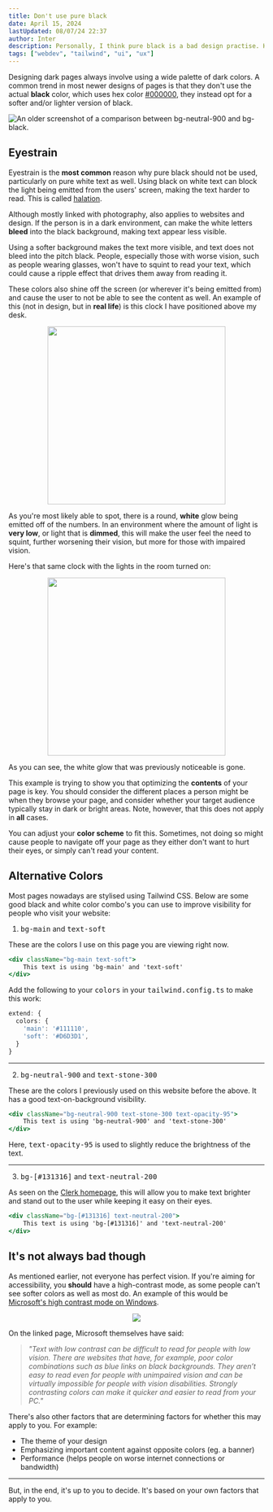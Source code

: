 ```yaml
---
title: Don't use pure black
date: April 15, 2024
lastUpdated: 08/07/24 22:37
author: Inter
description: Personally, I think pure black is a bad design practise. Here's why.
tags: ["webdev", "tailwind", "ui", "ux"]
---
```


Designing dark pages always involve using a wide palette of dark colors. A common trend in most newer designs of pages is that they don't use the actual **black** color, which uses hex color [#000000](https://www.color-hex.com/color/000000), they instead opt for a softer and/or lighter version of black.

<img src="/images/dont-use-pure-black/bg-comparison.png" alt="An older screenshot of a comparison between bg-neutral-900 and bg-black.">

## Eyestrain

Eyestrain is the **most common** reason why pure black should not be used, particularly on pure white text as well. Using black on white text can block the light being emitted from the users' screen, making the text harder to read. This is called [halation](https://www.google.com/search?q=halation). 

Although mostly linked with photography, also applies to websites and design. If the person is in a dark environment, can make the white letters **bleed** into the black background, making text appear less visible.

Using a softer background makes the text more visible, and text does not bleed into the pitch black. People, especially those with worse vision, such as people wearing glasses, won't have to squint to read your text, which could cause a ripple effect that drives them away from reading it.

These colors also shine off the screen (or wherever it's being emitted from) and cause the user to not be able to see the content as well. An example of this (not in design, but in **real life**) is this clock I have positioned above my desk.

<div align="center">
  <img src="/images/dont-use-pure-black/shining-clock.png" width="350">
</div>

As you're most likely able to spot, there is a round, **white** glow being emitted off of the numbers. In an environment where the amount of light is **very low**, or light that is **dimmed**, this will make the user feel the need to squint, further worsening their vision, but more for those with impaired vision.

Here's that same clock with the lights in the room turned on:

<div align="center">
  <img src="/images/dont-use-pure-black/non-shining-clock.png" width="350">
</div>

As you can see, the white glow that was previously noticeable is gone.

This example is trying to show you that optimizing the **contents** of your page is key. You should consider the different places a person might be when they browse your page, and consider whether your target audience typically stay in dark or bright areas. Note, however, that this does not apply in **all** cases. 

You can adjust your **color scheme** to fit this. Sometimes, not doing so might cause people to navigate off your page as they either don't want to hurt their eyes, or simply can't read your content.

## Alternative Colors

Most pages nowadays are stylised using Tailwind CSS. Below are some good black and white color combo's you can use to improve visibility for people who visit your website:

1. <kbd>bg-main</kbd> and <kbd>text-soft</kbd>

These are the colors I use on this page you are viewing right now.

```jsx
<div className="bg-main text-soft">
    This text is using 'bg-main' and 'text-soft'
</div>
```

Add the following to your <kbd>colors</kbd> in your <kbd>tailwind.config.ts</kbd> to make this work:

```ts 
extend: {
  colors: {
    'main': '#111110',
    'soft': '#D6D3D1',
  }
}
  ```

---

2. <kbd>bg-neutral-900</kbd> and <kbd>text-stone-300</kbd>

These are the colors I previously used on this website before the above. It has a good text-on-background visibility.

```jsx
<div className="bg-neutral-900 text-stone-300 text-opacity-95">
    This text is using 'bg-neutral-900' and 'text-stone-300'
</div>
```

Here, <kbd>text-opacity-95</kbd> is used to slightly reduce the brightness of the text.

---

3. <kbd>bg-[#131316]</kbd> and <kbd>text-neutral-200</kbd> 

As seen on the [Clerk homepage](https://clerk.com), this will allow you to make text brighter and stand out to the user while keeping it easy on their eyes.

```jsx
<div className="bg-[#131316] text-neutral-200">
    This text is using 'bg-[#131316]' and 'text-neutral-200'
</div>
```

## It's not always bad though

As mentioned earlier, not everyone has perfect vision. If you're aiming for accessibility, you **should** have a high-contrast mode, as some people can't see softer colors as well as most do. An example of this would be [Microsoft's high contrast mode on Windows](https://support.microsoft.com/en-gb/windows/change-color-contrast-in-windows-fedc744c-90ac-69df-aed5-c8a90125e696).

<div align="center">
  <img src="/images/dont-use-pure-black/high-contrast.png">
</div>

On the linked page, Microsoft themselves have said:

> *"Text with low contrast can be difficult to read for people with low vision. There are websites that have, for example, poor color combinations such as blue links on black backgrounds. They aren’t easy to read even for people with unimpaired vision and can be virtually impossible for people with vision disabilities. Strongly contrasting colors can make it quicker and easier to read from your PC."*

There's also other factors that are determining factors for whether this may apply to you. For example:

* The theme of your design
* Emphasizing important content against opposite colors (eg. a banner)
* Performance (helps people on worse internet connections or bandwidth)

---

But, in the end, it's up to you to decide. It's based on your own factors that apply to you.
